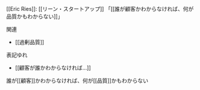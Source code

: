 
[[Eric Ries]]: [[リーン・スタートアップ]]
「[[誰が顧客かわからなければ、何が品質かもわからない]]」

関連
- [[過剰品質]]

表記ゆれ
- [[顧客が誰かわからなければ...]]

誰が[[顧客]]かわからなければ、何が[[品質]]かもわからない
